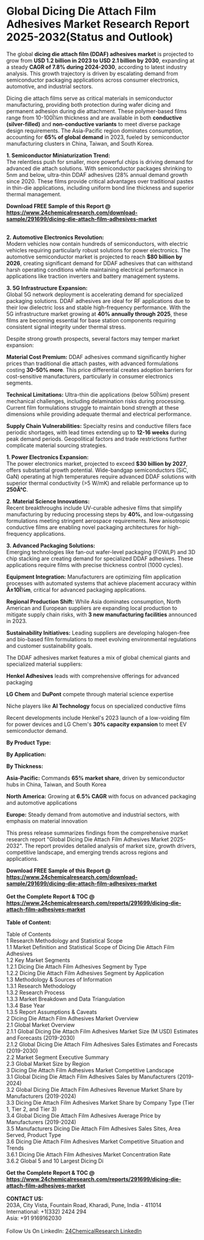 <h1>Global Dicing Die Attach Film Adhesives Market Research Report 2025-2032(Status and Outlook)</h1><p>The global <strong>dicing die attach film (DDAF) adhesives market</strong> is projected to grow from <strong>USD 1.2 billion in 2023 to USD 2.1 billion by 2030</strong>, expanding at a steady <strong>CAGR of 7.8% during 2024-2030</strong>, according to latest industry analysis. This growth trajectory is driven by escalating demand from semiconductor packaging applications across consumer electronics, automotive, and industrial sectors.</p><p>Dicing die attach films serve as critical materials in semiconductor manufacturing, providing both protection during wafer dicing and permanent adhesion during die attachment. These polymer-based films range from 10-100Î¼m thickness and are available in both <strong>conductive (silver-filled)</strong> and <strong>non-conductive variants</strong> to meet diverse package design requirements. The Asia-Pacific region dominates consumption, accounting for <strong>65% of global demand</strong> in 2023, fueled by semiconductor manufacturing clusters in China, Taiwan, and South Korea.</p><p><strong>1. Semiconductor Miniaturization Trend:</strong><br>
The relentless push for smaller, more powerful chips is driving demand for advanced die attach solutions. With semiconductor packages shrinking to 5nm and below, ultra-thin DDAF adhesives (28% annual demand growth since 2020. These films provide critical advantages over traditional pastes in thin-die applications, including uniform bond line thickness and superior thermal management.</p><div><b>Download FREE Sample of this Report @ 
            <a href="https://www.24chemicalresearch.com/download-sample/291699/dicing-die-attach-film-adhesives-market">
            https://www.24chemicalresearch.com/download-sample/291699/dicing-die-attach-film-adhesives-market</a></b></div><br><p><strong>2. Automotive Electronics Revolution:</strong><br>
Modern vehicles now contain hundreds of semiconductors, with electric vehicles requiring particularly robust solutions for power electronics. The automotive semiconductor market is projected to reach <strong>$80 billion by 2026</strong>, creating significant demand for DDAF adhesives that can withstand harsh operating conditions while maintaining electrical performance in applications like traction inverters and battery management systems.</p><p><strong>3. 5G Infrastructure Expansion:</strong><br>
Global 5G network deployment is accelerating demand for specialized packaging solutions. DDAF adhesives are ideal for RF applications due to their low dielectric loss and stable high-frequency performance. With the 5G infrastructure market growing at <strong>40% annually through 2025</strong>, these films are becoming essential for base station components requiring consistent signal integrity under thermal stress.</p><p>Despite strong growth prospects, several factors may temper market expansion:</p><p><strong>Material Cost Premium:</strong> DDAF adhesives command significantly higher prices than traditional die attach pastes, with advanced formulations costing <strong>30-50% more</strong>. This price differential creates adoption barriers for cost-sensitive manufacturers, particularly in consumer electronics segments.</p><p><strong>Technical Limitations:</strong> Ultra-thin die applications (below 50Î¼m) present mechanical challenges, including delamination risks during processing. Current film formulations struggle to maintain bond strength at these dimensions while providing adequate thermal and electrical performance.</p><p><strong>Supply Chain Vulnerabilities:</strong> Specialty resins and conductive fillers face periodic shortages, with lead times extending up to <strong>12-16 weeks</strong> during peak demand periods. Geopolitical factors and trade restrictions further complicate material sourcing strategies.</p><p><strong>1. Power Electronics Expansion:</strong><br>
The power electronics market, projected to exceed <strong>$30 billion by 2027</strong>, offers substantial growth potential. Wide-bandgap semiconductors (SiC, GaN) operating at high temperatures require advanced DDAF solutions with superior thermal conductivity (&gt;5 W/mK) and reliable performance up to <strong>250Â°C</strong>.</p><p><strong>2. Material Science Innovations:</strong><br>
Recent breakthroughs include UV-curable adhesive films that simplify manufacturing by reducing processing steps by <strong>40%</strong>, and low-outgassing formulations meeting stringent aerospace requirements. New anisotropic conductive films are enabling novel packaging architectures for high-frequency applications.</p><p><strong>3. Advanced Packaging Solutions:</strong><br>
Emerging technologies like fan-out wafer-level packaging (FOWLP) and 3D chip stacking are creating demand for specialized DDAF adhesives. These applications require films with precise thickness control (1000 cycles).</p><p><strong>Equipment Integration:</strong> Manufacturers are optimizing film application processes with automated systems that achieve placement accuracy within <strong>Â±10Î¼m</strong>, critical for advanced packaging applications.</p><p><strong>Regional Production Shift:</strong> While Asia dominates consumption, North American and European suppliers are expanding local production to mitigate supply chain risks, with <strong>3 new manufacturing facilities</strong> announced in 2023.</p><p><strong>Sustainability Initiatives:</strong> Leading suppliers are developing halogen-free and bio-based film formulations to meet evolving environmental regulations and customer sustainability goals.</p><p>The DDAF adhesives market features a mix of global chemical giants and specialized material suppliers:</p><p><strong>Henkel Adhesives</strong> leads with comprehensive offerings for advanced packaging</p><p><strong>LG Chem</strong> and <strong>DuPont</strong> compete through material science expertise</p><p>Niche players like <strong>AI Technology</strong> focus on specialized conductive films</p><p>Recent developments include Henkel's 2023 launch of a low-voiding film for power devices and LG Chem's <strong>30% capacity expansion</strong> to meet EV semiconductor demand.</p><p><strong>By Product Type:</strong></p><p><strong>By Application:</strong></p><p><strong>By Thickness:</strong></p><p><strong>Asia-Pacific:</strong> Commands <strong>65% market share</strong>, driven by semiconductor hubs in China, Taiwan, and South Korea</p><p><strong>North America:</strong> Growing at <strong>6.5% CAGR</strong> with focus on advanced packaging and automotive applications</p><p><strong>Europe:</strong> Steady demand from automotive and industrial sectors, with emphasis on material innovation</p><p>This press release summarizes findings from the comprehensive market research report "Global Dicing Die Attach Film Adhesives Market 2025-2032". The report provides detailed analysis of market size, growth drivers, competitive landscape, and emerging trends across regions and applications.</p><div><b>Download FREE Sample of this Report @ 
            <a href="https://www.24chemicalresearch.com/download-sample/291699/dicing-die-attach-film-adhesives-market">
            https://www.24chemicalresearch.com/download-sample/291699/dicing-die-attach-film-adhesives-market</a></b></div><br><div><b>Get the Complete Report & TOC @ 
            <a href="https://www.24chemicalresearch.com/reports/291699/dicing-die-attach-film-adhesives-market">
            https://www.24chemicalresearch.com/reports/291699/dicing-die-attach-film-adhesives-market</a></b></div><br>
            <b>Table of Content:</b><p>Table of Contents<br />
1 Research Methodology and Statistical Scope<br />
1.1 Market Definition and Statistical Scope of Dicing Die Attach Film Adhesives<br />
1.2 Key Market Segments<br />
1.2.1 Dicing Die Attach Film Adhesives Segment by Type<br />
1.2.2 Dicing Die Attach Film Adhesives Segment by Application<br />
1.3 Methodology & Sources of Information<br />
1.3.1 Research Methodology<br />
1.3.2 Research Process<br />
1.3.3 Market Breakdown and Data Triangulation<br />
1.3.4 Base Year<br />
1.3.5 Report Assumptions & Caveats<br />
2 Dicing Die Attach Film Adhesives Market Overview<br />
2.1 Global Market Overview<br />
2.1.1 Global Dicing Die Attach Film Adhesives Market Size (M USD) Estimates and Forecasts (2019-2030)<br />
2.1.2 Global Dicing Die Attach Film Adhesives Sales Estimates and Forecasts (2019-2030)<br />
2.2 Market Segment Executive Summary<br />
2.3 Global Market Size by Region<br />
3 Dicing Die Attach Film Adhesives Market Competitive Landscape<br />
3.1 Global Dicing Die Attach Film Adhesives Sales by Manufacturers (2019-2024)<br />
3.2 Global Dicing Die Attach Film Adhesives Revenue Market Share by Manufacturers (2019-2024)<br />
3.3 Dicing Die Attach Film Adhesives Market Share by Company Type (Tier 1, Tier 2, and Tier 3)<br />
3.4 Global Dicing Die Attach Film Adhesives Average Price by Manufacturers (2019-2024)<br />
3.5 Manufacturers Dicing Die Attach Film Adhesives Sales Sites, Area Served, Product Type<br />
3.6 Dicing Die Attach Film Adhesives Market Competitive Situation and Trends<br />
3.6.1 Dicing Die Attach Film Adhesives Market Concentration Rate<br />
3.6.2 Global 5 and 10 Largest Dicing Di</p><div><b>Get the Complete Report & TOC @ 
            <a href="https://www.24chemicalresearch.com/reports/291699/dicing-die-attach-film-adhesives-market">
            https://www.24chemicalresearch.com/reports/291699/dicing-die-attach-film-adhesives-market</a></b></div><br><b>CONTACT US:</b><br>
            203A, City Vista, Fountain Road, Kharadi, Pune, India - 411014<br>
            International: +1(332) 2424 294<br>
            Asia: +91 9169162030 <br><br>
            Follow Us On LinkedIn: <a href="https://www.linkedin.com/company/24chemicalresearch/">24ChemicalResearch LinkedIn</a>